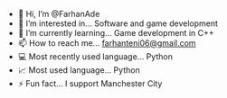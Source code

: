 - 👋 Hi, I’m @FarhanAde
- 👀 I’m interested in... Software and game development
- 🌱 I’m currently learning... Game development in C++
- 📫 How to reach me... farhanteni06@gmail.com
- 💻 Most recently used language... Python
- 📈 Most used language... Python
- ⚡ Fun fact... I support Manchester City

<!---
teni06/teni06 is a ✨ special ✨ repository because its `README.md` (this file) appears on your GitHub profile.
You can click the Preview link to take a look at your changes.
--->
